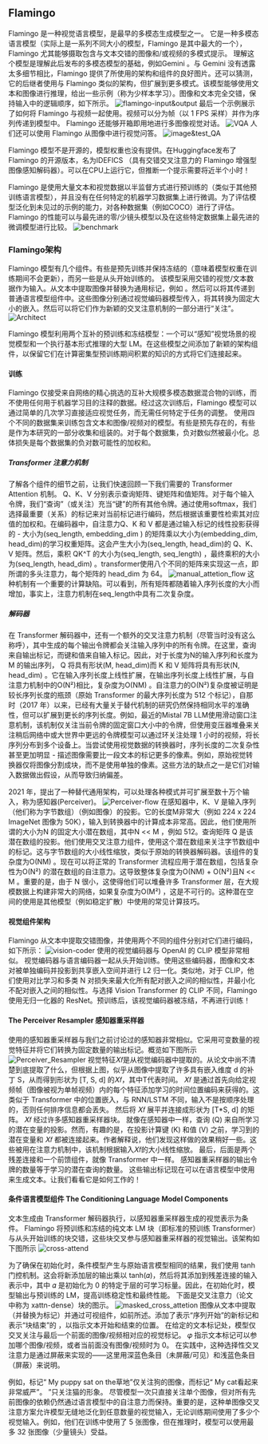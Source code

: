 ## Flamingo

Flamingo 是一种视觉语言模型，是最早的多模态生成模型之一。
它是一种多模态语言模型（实际上是一系列不同大小的模型，Flamingo 是其中最大的一个），Flamingo 尤其能够摄取包含与文本交错的图像和/或视频的多模式提示。
理解这个模型是理解此后发布的多模态模型的基础，例如Gemini 。与 Gemini 没有透露太多细节相比，Flamingo 提供了所使用的架构和组件的良好图片。还可以猜测，它的后继者使用与 Flamingo 类似的架构，但扩展到更多模式。该模型能够使用文本和图像进行推理，给出一些示例（称为少样本学习）。图像和文本完全交错，保持输入中的逻辑顺序，如下所示。
![flamingo-input&output](./Flamingo/flamingo-input&output.webp)
最后一个示例展示了如何将 Flamingo 与视频一起使用。视频可以分为帧（以 1 FPS 采样）并作为序列传递到模型中。
Flamingo 还能够开箱即用地进行多图像视觉对话。
![VQA](./Flamingo/VQA.webp)
人们还可以使用 Flamingo 从图像中进行视觉问答。
![image&test_QA](./Flamingo/image&test_QA.webp)

Flamingo 模型不是开源的，模型权重也没有提供。在Huggingface发布了 Flamingo 的开源版本，名为IDEFICS （具有交错交叉注意力的 Flamingo 增强型图像感知解码器）。可以在CPU上运行它，但推断一个提示需要将近半个小时！

Flamingo 是使用大量文本和视觉数据以半监督方式进行预训练的（类似于其他预训练语言模型），并且没有在任何特定的机器学习数据集上进行微调。为了评估模型泛化到未见过的示例的能力，对各种数据集（例如COCO）进行了评估。 Flamingo 的性能可以与最先进的零/少镜头模型以及在这些特定数据集上最先进的微调模型进行比较。
![benchmark](./Flamingo/benchmark.webp)

### Flamingo架构

Flamingo 模型有几个组件。有些是预先训练并保持冻结的（意味着模型权重在训练期间不会更新），而另一些是从头开始训练的。
该模型采用交错的视觉/文本数据作为输入。从文本中提取图像并替换为通用标记，例如 <image>。然后可以将其传递到普通语言模型组件中。这些图像分别通过视觉编码器模型传入，将其转换为固定大小的嵌入。然后可以将它们作为新颖的交叉注意机制的一部分进行“关注”。
![Architect](./Flamingo/Architect.webp)

Flamingo 模型利用两个互补的预训练和冻结模型：一个可以“感知”视觉场景的视觉模型和一个执行基本形式推理的大型 LM。在这些模型之间添加了新颖的架构组件，以保留它们在计算密集型预训练期间积累的知识的方式将它们连接起来。

#### 训练

Flamingo 仅接受来自网络的精心挑选的互补大规模多模态数据混合物的训练，而不使用任何用于机器学习目的注释的数据。经过这次训练后，Flamingo 模型可以通过简单的几次学习直接适应视觉任务，而无需任何特定于任务的调整。
使用四个不同的数据集来训练包含文本和图像/视频对的模型。有些是预先存在的，有些是作为本研究的一部分收集和组装的。对于每个数据集，负对数似然被最小化。总体损失是每个数据集的负对数可能性的加权和。

##### Transformer 注意力机制

了解各个组件的细节之前，让我们快速回顾一下我们需要的 Transformer Attention 机制。
Q、K、V 分别表示查询矩阵、键矩阵和值矩阵。对于每个输入令牌，我们“查询”（或关注）充当“键”的所有其他令牌。通过使用softmax，我们选择最重要（关系）的标记来对当前标记进行编码，然后根据该重要性检索其对应值的加权和。在编码器中，自注意力Q、K 和 V 都是通过输入标记的线性投影获得的 - 大小为(seq_length, embedding_dim ) 的矩阵乘以大小为(embedding_dim, head_dim)的学习权重矩阵。这会产生大小为(seq_length, head_dim)的 Q、K、V 矩阵。然后，乘积 QK^T 的大小为(seq_length, seq_length) ，最终乘积的大小为(seq_length, head_dim) 。transformer使用八个不同的矩阵来实现这一点，即所谓的多头注意力，每个矩阵的 head_dim 为 64。
![manual_attetion_flow](./Flamingo/manual_attetion_flow.webp)
这种机制有一个重要的计算缺陷。可以看到，所有矩阵都随着输入序列长度的大小而增加，事实上，注意力机制在seq_length中具有二次复杂度。

##### 解码器
在 Transformer 解码器中，还有一个额外的交叉注意力机制（尽管当时没有这么称呼），其中生成的每个输出令牌都会关注输入序列中的所有令牌。在这里，查询来自输出标记，而键和值来自输入标记。因此，对于长度为N的输入序列和长度为M 的输出序列， Q 将具有形状(M, head_dim)而 K 和 V 矩阵将具有形状(N, head_dim) 。它在输入序列长度上线性扩展，在输出序列长度上线性扩展，与自注意力机制中的O(N²)相比，复杂度为O(NM) 。自注意力的O(N²)复杂度被证明是较长序列长度的瓶颈（原始 Transformer 的最大序列长度为 512 个标记），自那时（2017 年）以来，已经有大量关于替代机制的研究仍然保持相同水平的准确性，但可以扩展到更长的序列长度。例如，最近的Mistal 7B LLM使用滑动窗口注意机制，该机制仅关注当前令牌的固定窗口大小中的令牌，但使用变压器堆叠来关注稍后网络中或大世界中更远的令牌模型可以通过环关注处理 1 小时的视频，将长序列分布到多个设备上。当尝试使用视觉数据的转换器时，序列长度的二次复杂性甚至更加明显 - 描述图像需要比一段文本的标记更多的像素。例如，原始视觉转换器仅将图像分割成块，而不是使用单独的像素。这些方法的缺点之一是它们对输入数据做出假设，从而导致归纳偏差。

2021 年，提出了一种替代通用架构，可以处理各种模式并可扩展至数十万个输入，称为感知器(Perceiver)。
![Perceiver-flow](./Flamingo/Perceiver-flow.webp)
在感知器中，K、V 是输入序列（他们称为字节数组）（例如图像）的投影。它的长度M非常大（例如 224 x 224 ImageNet 图像为 50K），输入到转换器中的计算成本非常高。因此，他们使用所谓的大小为N 的固定大小潜在数组，其中N << M ，例如 512。查询矩阵 Q 是该潜在数组的投影。他们使用交叉注意力组件，使用这个潜在数组来关注字节数组中的标记。这与字节数组的大小线性缩放，类似于原始的转换器解码器。该组件的复杂度为O(NM) 。现在可以将正常的 Transformer 流程​​应用于潜在数组，包括复杂性为O(N²) 的潜在数组的自注意力。这导致整体复杂度为O(NM) + O(N²)且N << M 。重要的是，由于 N 很小，这使得他们可以堆叠许多 Transformer 层，在大规模数据上构建非常大的网络，如果复杂度为O(M²) ，这是不可行的。这种潜在空间的使用是其他模型（例如稳定扩散）中使用的常见计算技巧。

#### 视觉组件架构

Flamingo 从文本中提取交错图像，并使用两个不同的组件分别对它们进行编码，如下所示：
![vision-coder](./Flamingo/vision-coder.webp)
使用的视觉编码器与 OpenAI 的 CLIP 模型非常相似。
视觉编码器与语言编码器一起从头开始训练。使用这些编码器，图像和文本对被单独编码并投影到共享嵌入空间并进行 L2 归一化。类似地，对于 CLIP，他们使用对比学习和多类 N 对损失来最大化所有配对嵌入之间的相似性，并最小化不配对嵌入之间的相似性。与选择 Vision Transformer 的 CLIP 不同，Flamingo 使用无归一化器的 ResNet。预训练后，该视觉编码器被冻结，不再进行训练！

#### The Perceiver Resampler  感知器重采样器
使用的感知器重采样器与我们之前讨论过的感知器非常相似。它采用可变数量的视觉特征并将它们转换为固定数量的输出标记。概览如下图所示
![Perceiver_Resampler](./Flamingo/Perceiver_Resampler.webp)
视觉特征𝑋𝑓是从视觉编码器中提取的。从论文中尚不清楚到底提取了什么，但根据上图，似乎从图像中提取了许多具有嵌入维度 d 的补丁 S，从而得到形状为 [T, S, d] 的𝑋𝑓，其中T代表时间。
𝑋𝑓 是通过首先向给定视频帧（图像被视为单帧视频）内的每个特征添加学习的时间位置编码来获得的。这类似于 Transformer 中的位置嵌入，与 RNN/LSTM 不同，输入不是按顺序处理的，否则任何排序信息都会丢失。
然后将 𝑋𝑓 展平并连接成形状为 [T*S, d] 的矩阵。
𝑋𝑓 经过许多感知器重采样器块。
就像在感知器中一样，查询 (Q) 来自所学习的潜在变量的投影。然而，有趣的是，在投影计算键 (K) 和值 (V) 之前，学习到的潜在变量和 𝑋𝑓 都被连接起来。作者解释说，他们发现这样做的效果稍好一些。这些被用在注意力机制中，该机制根据输入𝑋𝑓的大小线性缩放。
最后，后面是两个残差连接和一个前馈组件，就像 Transformer 中一样。
感知器重采样器的输出令牌的数量等于学习的潜在查询的数量。
这些输出标记现在可以在语言模型中使用来生成文本。让我们看看它是如何工作的！

#### 条件语言模型组件 The Conditioning Language Model Components
文本生成由 Transformer 解码器执行，以感知器重采样器生成的视觉表示为条件。 Flamingo 将预训练和冻结的纯文本 LM 块（即标准的预训练 Transformer）与从头开始训练的块交错，这些块交叉参与感知器重采样器的视觉输出。该架构如下图所示
![cross-attend](./Flamingo/cross-attend.webp)

为了确保在初始化时，条件模型产生与原始语言模型相同的结果，我们使用 tanh 门控机制。这会将新添加层的输出乘以 tanh(𝛼)，然后将其添加到残差连接的输入表示中，其中 𝛼 是初始化为 0 的特定于层的可学习标量。因此，在初始化时，模型输出与预训练的 LM，提高训练稳定性和最终性能。
下面是交叉注意力（论文中称为 xattn-dense）块的图示。
![masked_cross_attetion](./Flamingo/masked_cross_attetion.webp)
图像从文本中提取（并替换为<image>标记）并通过可视组件，如前所述。添加了表示“序列开始”的新标记<BOS>和表示“块结束”的<EOC> ，以指示文本开始和结束的位置。
在给定的文本标记处，模型仅交叉关注与最后一个前面的图像/视频相对应的视觉标记。 𝜑 指示文本标记可以参加哪个图像/视频，或者当前面没有图像/视频时为 0。
在实践中，这种选择性交叉注意力是通过屏蔽来实现的——这里用深蓝色条目（未屏蔽/可见）和浅蓝色条目（屏蔽）来说明。

例如，标记“<image> My puppy sat on the草地<EOC>”仅关注狗的图像，而标记“<image> My cat看起来非常威严”。 <EOC>”只关注猫的形象。
尽管模型一次只直接关注单个图像，但对所有先前图像的依赖仍然通过语言模型中的自注意力而保持。重要的是，这种单图像交叉注意方案允许模型无缝地泛化到任意数量的视觉输入，无论训练期间使用了多少个视觉输入。例如，他们在训练中使用了 5 张图像，但在推理时，模型可以使用最多 32 张图像（少量镜头）受益。











